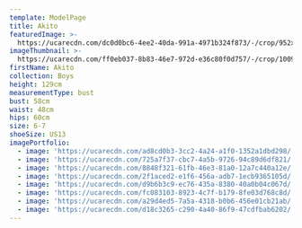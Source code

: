 ```yaml
---
template: ModelPage
title: Akito
featuredImage: >-
  https://ucarecdn.com/dc0d0bc6-4ee2-40da-991a-4971b324f873/-/crop/952x570/0,0/-/preview/
imageThumbnail: >-
  https://ucarecdn.com/ff0eb037-8b83-46e7-972d-e36c80f0d757/-/crop/1009x1225/326,143/-/preview/
firstName: Akito
collection: Boys
height: 129cm
measurementType: bust
bust: 58cm
waist: 48cm
hips: 60cm
size: 6-7
shoeSize: US13
imagePortfolio:
  - image: 'https://ucarecdn.com/ad8cd0b3-3cc2-4a24-a1f0-1352a1dbd298/'
  - image: 'https://ucarecdn.com/725a7f37-cbc7-4a5b-9726-94c89d6df821/'
  - image: 'https://ucarecdn.com/8848f321-61fb-46e3-81a0-12a7c440a12e/'
  - image: 'https://ucarecdn.com/2f1aced2-e1f6-456a-adb7-1ecb9365105d/'
  - image: 'https://ucarecdn.com/d9b6b3c9-ec76-435a-8380-40a0b04c067d/'
  - image: 'https://ucarecdn.com/fc083103-8923-4c7f-b179-8fe03d768c8d/'
  - image: 'https://ucarecdn.com/a29d4ed5-7a5a-4318-b0b6-456e01cb21ab/'
  - image: 'https://ucarecdn.com/d18c3265-c290-4a40-86f9-47cdfbab6202/'
---
```


